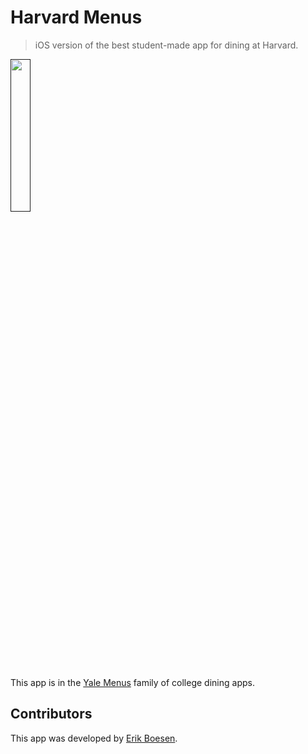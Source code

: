 # Harvard Menus
> iOS version of the best student-made app for dining at Harvard.

[<img src="https://upload.wikimedia.org/wikipedia/commons/3/3c/Download_on_the_App_Store_Badge.svg" width="25%">]()

This app is in the [Yale Menus](https://yalemenus.com) family of college dining apps.

## Contributors
This app was developed by [Erik Boesen](https://github.com/ErikBoesen).
